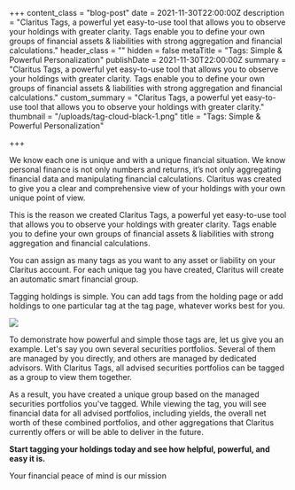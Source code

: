 +++
content_class = "blog-post"
date = 2021-11-30T22:00:00Z
description = "Claritus Tags, a powerful yet easy-to-use tool that allows you to observe your holdings with greater clarity. Tags enable you to define your own groups of financial assets & liabilities with strong aggregation and financial calculations."
header_class = ""
hidden = false
metaTitle = "Tags: Simple & Powerful Personalization"
publishDate = 2021-11-30T22:00:00Z
summary = "Claritus Tags, a powerful yet easy-to-use tool that allows you to observe your holdings with greater clarity. Tags enable you to define your own groups of financial assets & liabilities with strong aggregation and financial calculations."
custom_summary = "Claritus Tags, a powerful yet easy-to-use tool that allows you to observe your holdings with greater clarity."
thumbnail = "/uploads/tag-cloud-black-1.png"
title = "Tags: Simple & Powerful Personalization"

+++

We know each one is unique and with a unique financial situation. We know personal finance is not only numbers and returns, it’s not only aggregating financial data and manipulating financial calculations. Claritus was created to give you a clear and comprehensive view of your holdings with your own unique point of view.

This is the reason we created Claritus Tags, a powerful yet easy-to-use tool that allows you to observe your holdings with greater clarity. Tags enable you to define your own groups of financial assets & liabilities with strong aggregation and financial calculations.

You can assign as many tags as you want to any asset or liability on your Claritus account. For each unique tag you have created, Claritus will create an automatic smart financial group.

Tagging holdings is simple. You can add tags from the holding page or add holdings to one particular tag at the tag page, whatever works best for you.

![](/uploads/ezgif-com-gif-maker-14.gif)

To demonstrate how powerful and simple those tags are, let us give you an example. Let's say you own several securities portfolios. Several of them are managed by you directly, and others are managed by dedicated advisors. With Claritus Tags, all advised securities portfolios can be tagged as a group to view them together.

As a result, you have created a unique group based on the managed securities portfolios you've tagged. While viewing the tag, you will see financial data for all advised portfolios, including yields, the overall net worth of these combined portfolios, and other aggregations that Claritus currently offers or will be able to deliver in the future.

**Start tagging your holdings today and see how helpful, powerful, and easy it is.**

Your financial peace of mind is our mission